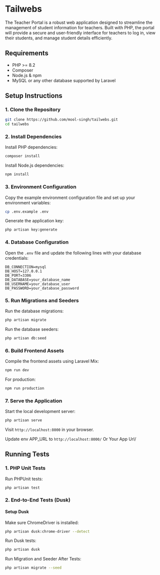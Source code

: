 
# Tailwebs

The Teacher Portal is a robust web application designed to streamline the management of student information for teachers. Built with PHP, the portal will provide a secure and user-friendly interface for teachers to log in, view their students, and manage student details efficiently.

## Requirements

- PHP >= 8.2
- Composer
- Node.js & npm
- MySQL or any other database supported by Laravel

## Setup Instructions

### 1. Clone the Repository

```bash
git clone https://github.com/mool-singh/tailwebs.git
cd tailwebs
```

### 2. Install Dependencies

Install PHP dependencies:

```bash
composer install
```

Install Node.js dependencies:

```bash
npm install
```

### 3. Environment Configuration

Copy the example environment configuration file and set up your environment variables:

```bash
cp .env.example .env
```

Generate the application key:

```bash
php artisan key:generate
```

### 4. Database Configuration

Open the `.env` file and update the following lines with your database credentials:

```
DB_CONNECTION=mysql
DB_HOST=127.0.0.1
DB_PORT=3306
DB_DATABASE=your_database_name
DB_USERNAME=your_database_user
DB_PASSWORD=your_database_password
```

### 5. Run Migrations and Seeders

Run the database migrations:

```bash
php artisan migrate
```

Run the database seeders:

```bash
php artisan db:seed
```

### 6. Build Frontend Assets

Compile the frontend assets using Laravel Mix:

```bash
npm run dev
```

For production:

```bash
npm run production
```

### 7. Serve the Application

Start the local development server:

```bash
php artisan serve
```

Visit `http://localhost:8000` in your browser.

Update env APP_URL to  `http://localhost:8000/` Or Your App Url/

## Running Tests

### 1. PHP Unit Tests

Run PHPUnit tests:

```bash
php artisan test
```

### 2. End-to-End Tests (Dusk)

#### Setup Dusk

Make sure ChromeDriver is installed:

```bash
php artisan dusk:chrome-driver --detect
```

Run Dusk tests:

```bash
php artisan dusk
```

Run Migration and Seeder After Tests:
```bash
php artisan migrate --seed
```